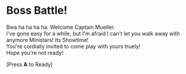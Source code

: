 # Boss Battle!

Bwa ha ha ha ha. Welcome Captain Mueller.  
I've gone easy for a while, but I'm afraid I can't let you walk away with anymore Ministars! Its Showtime!  
You're cordially invited to come play with yours truely!  
Hope you're not ready!  

[Press **A** to Ready]
